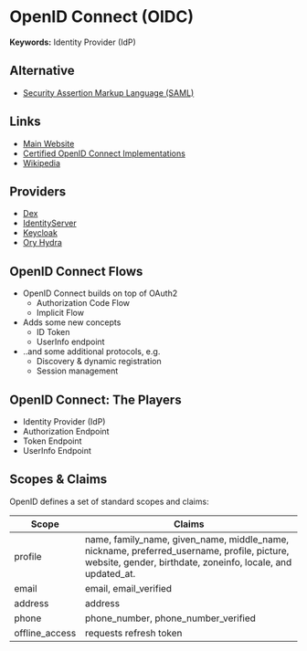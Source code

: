 # OpenID Connect (OIDC)

<!--
cloudentity

https://docs.wso2.com/display/IS520/XACML+Performance+in+the+Identity+Server
https://www.netiq.com/documentation/access-manager-45/pdfdoc/performance-and-sizing-guidelines/performance-and-sizing-guidelines.pdf

Impersonated
-->

**Keywords:** Identity Provider (IdP)

## Alternative

- [Security Assertion Markup Language (SAML)](/saml.md)

## Links

- [Main Website](https://openid.net/connect/)
- [Certified OpenID Connect Implementations](https://openid.net/developers/certified/)
- [Wikipedia](https://en.wikipedia.org/wiki/OpenID)

## Providers

- [Dex](/dex.md)
- [IdentityServer](/identityserver.md)
- [Keycloak](/keycloak/README.md)
- [Ory Hydra](/ory-hydra.md)

<!--
- [IdentityServer](/identityserver.md)
-->

<!-- ##

- JWT Token
- OAuth2 specification describes accesses tokens
- OIDC adopts OAuth2 specification and add identity tokens to that -->

<!-- ##

- Client Id (+Secret)
- Scopes
- ResponseType
- Redirect URI -->

## OpenID Connect Flows

- OpenID Connect builds on top of OAuth2
  - Authorization Code Flow
  - Implicit Flow
- Adds some new concepts
  - ID Token
  - UserInfo endpoint
- ..and some additional protocols, e.g.
  - Discovery & dynamic registration
  - Session management

## OpenID Connect: The Players

- Identity Provider (IdP)
- Authorization Endpoint
- Token Endpoint
- UserInfo Endpoint

## Scopes & Claims

OpenID defines a set of standard scopes and claims:

| Scope          | Claims                                                                                                                                                    |
| -------------- | --------------------------------------------------------------------------------------------------------------------------------------------------------- |
| profile        | name, family_name, given_name, middle_name, nickname, preferred_username, profile, picture, website, gender, birthdate, zoneinfo, locale, and updated_at. |
| email          | email, email_verified                                                                                                                                     |
| address        | address                                                                                                                                                   |
| phone          | phone_number, phone_number_verified                                                                                                                       |
| offline_access | requests refresh token                                                                                                                                    |
